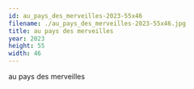 ```yaml
---
id: au_pays_des_merveilles-2023-55x46
filename: ./au_pays_des_merveilles-2023-55x46.jpg
title: au pays des merveilles
year: 2023
height: 55
width: 46
---
```


au pays des merveilles
